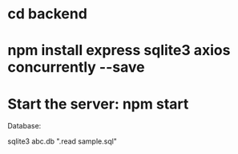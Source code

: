 # cd backend

# npm install express sqlite3 axios concurrently --save

# Start the server: npm start

Database:

sqlite3 abc.db ".read sample.sql"
